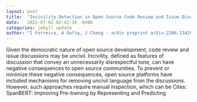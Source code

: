 ```yaml
---
layout: post
title:  "Incivility Detection in Open Source Code Review and Issue Discussions"
date:   2022-07-02 02:42:16 -0400
categories: jekyll update
author: "I Ferreira, A Rafiq, J Cheng - arXiv preprint arXiv:2206.13429, 2022"
---
```

Given the democratic nature of open source development, code review and issue discussions may be uncivil. Incivility, defined as features of discussion that convey an unnecessarily disrespectful tone, can have negative consequences to open source communities. To prevent or minimize these negative consequences, open source platforms have included mechanisms for removing uncivil language from the discussions. However, such approaches require manual inspection, which can be  Cites: SpanBERT: Improving Pre-training by Representing and Predicting